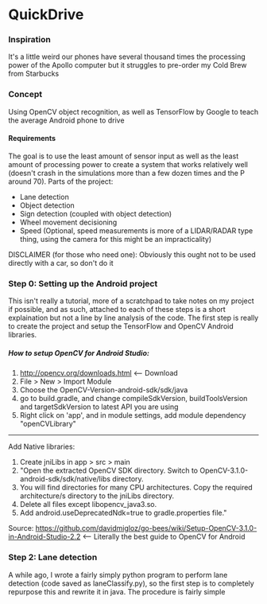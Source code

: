 # QuickDrive

### Inspiration
It's a little weird our phones have several thousand times the processing power of the Apollo computer but it struggles to pre-order my Cold Brew from Starbucks

### Concept
Using OpenCV object recognition, as well as TensorFlow by Google to teach the average Android phone to drive

#### Requirements
The goal is to use the least amount of sensor input as well as the least amount of processing power to create a system that works relatively well (doesn't crash in the simulations more than a few dozen times and the P around 70).
Parts of the project:
  - Lane detection
  - Object detection
  - Sign detection (coupled with object detection)
  - Wheel movement decisioning
  - Speed (Optional, speed measurements is more of a LIDAR/RADAR type thing, using the camera for this might be an impracticality)
  
DISCLAIMER (for those who need one): Obviously this ought not to be used directly with a car, so don't do it

### Step 0: Setting up the Android project
This isn't really a tutorial, more of a scratchpad to take notes on my project if possible, and as such, attached to each of these steps is a short explaination but not a line by line analysis of the code. The first step is really to create the project and setup the TensorFlow and OpenCV Android libraries.

##### How to setup OpenCV for Android Studio:
1) http://opencv.org/downloads.html <-- Download
2) File > New > Import Module
3) Choose the OpenCV-Version-android-sdk/sdk/java
4) go to build.gradle, and change compileSdkVersion, buildToolsVersion and targetSdkVersion to latest API you are using
5) Right click on 'app', and in module settings, add module dependency "openCVLibrary"
------
Add Native libraries:
1) Create jniLibs in app > src > main
2) "Open the extracted OpenCV SDK directory. Switch to OpenCV-3.1.0-android-sdk/sdk/native/libs directory.
3) You will find directories for many CPU architectures. Copy the required architecture/s directory to the jniLibs directory.
4) Delete all files except libopencv_java3.so.
5) Add android.useDeprecatedNdk=true to gradle.properties file."

Source: https://github.com/davidmigloz/go-bees/wiki/Setup-OpenCV-3.1.0-in-Android-Studio-2.2 <-- Literally the best guide to OpenCV for Android

  

### Step 2: Lane detection
A while ago, I wrote a fairly simply python program to perform lane detection (code saved as laneClassify.py), so the first step is to completely repurpose this and rewrite it in java. The procedure is fairly simple
